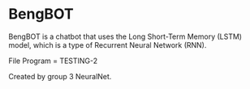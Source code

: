 # BengBOT
BengBOT is a chatbot that uses the Long Short-Term Memory (LSTM) model, which is a type of Recurrent Neural Network (RNN).

File Program = TESTING-2

Created by group 3 NeuralNet.
